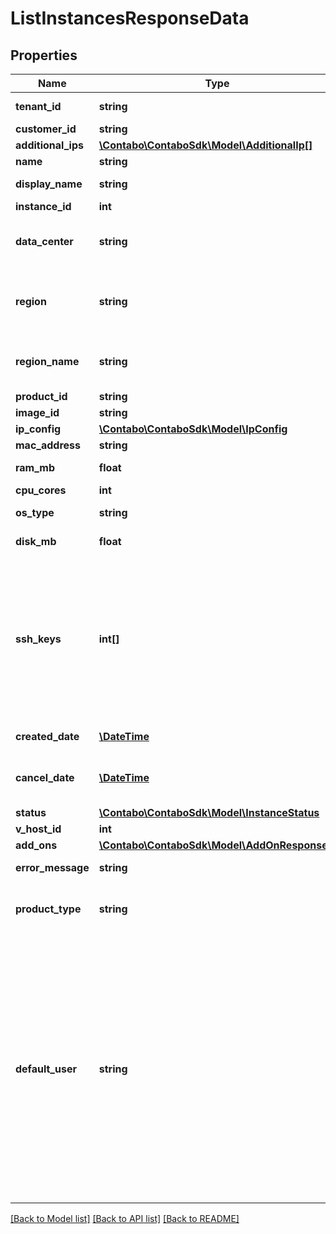 # ListInstancesResponseData

## Properties
Name | Type | Description | Notes
------------ | ------------- | ------------- | -------------
**tenant_id** | **string** | Your customer tenant id | 
**customer_id** | **string** | Customer ID | 
**additional_ips** | [**\Contabo\ContaboSdk\Model\AdditionalIp[]**](AdditionalIp.md) |  | 
**name** | **string** | Instance Name | 
**display_name** | **string** | Instance display name | 
**instance_id** | **int** | Instance ID | 
**data_center** | **string** | The data center where your Private Network is located | 
**region** | **string** | Instance region where the compute instance should be located. | 
**region_name** | **string** | The name of the region where the instance is located. | 
**product_id** | **string** | Product ID | 
**image_id** | **string** | Image&#x27;s id | 
**ip_config** | [**\Contabo\ContaboSdk\Model\IpConfig**](IpConfig.md) |  | 
**mac_address** | **string** | MAC Address | 
**ram_mb** | **float** | Image RAM size in MB | 
**cpu_cores** | **int** | CPU core count | 
**os_type** | **string** | Type of operating system (OS) | 
**disk_mb** | **float** | Image Disk size in MB | 
**ssh_keys** | **int[]** | Array of &#x60;secretId&#x60;s of public SSH keys for logging into as &#x60;defaultUser&#x60; with administrator/root privileges. Applies to Linux/BSD systems. Please refer to Secrets Management API. | 
**created_date** | [**\DateTime**](\DateTime.md) | The creation date for the instance | 
**cancel_date** | [**\DateTime**](\DateTime.md) | The date on which the instance will be cancelled | 
**status** | [**\Contabo\ContaboSdk\Model\InstanceStatus**](InstanceStatus.md) |  | 
**v_host_id** | **int** | ID of host system | 
**add_ons** | [**\Contabo\ContaboSdk\Model\AddOnResponse[]**](AddOnResponse.md) |  | 
**error_message** | **string** | Message in case of an error. | [optional] 
**product_type** | **string** | Instance&#x27;s category depending on Product Id | 
**default_user** | **string** | Default user name created for login during (re-)installation with administrative privileges. Allowed values for Linux/BSD are &#x60;admin&#x60; (use sudo to apply administrative privileges like root) or &#x60;root&#x60;. Allowed values for Windows are &#x60;admin&#x60; (has administrative privileges like administrator) or &#x60;administrator&#x60;. | [optional] 

[[Back to Model list]](../../README.md#documentation-for-models) [[Back to API list]](../../README.md#documentation-for-api-endpoints) [[Back to README]](../../README.md)

